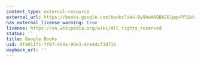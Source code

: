 ```yaml
---
content_type: external-resource
external_url: https://books.google.com/books?id=-8y9AwAAQBAJ&lpg=PP1&dq=how%20to%20do%20things%20with%20texts&pg=PP1#v=onepage&q&f=false
has_external_license_warning: true
license: https://en.wikipedia.org/wiki/All_rights_reserved
status: ''
title: Google Books
uid: 9fa011f1-ff87-454a-90e3-dce4dcf3d71b
wayback_url: ''
---
```

